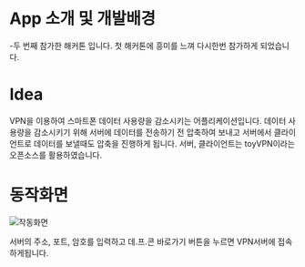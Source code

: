 # App 소개 및 개발배경
-두 번째 참가한 해커톤 입니다. 첫 해커톤에 흥미를 느껴 다시한번 참가하게 되었습니다.

# Idea
VPN을 이용하여 스마트폰 데이터 사용량을 감소시키는 어플리케이션입니다.
데이터 사용량을 감소시키기 위해 서버에 데이터를 전송하기 전 압축하여 보내고 서버에서 클라이언트로 데이터를 보낼때도 압축을 진행하게 됩니다.
서버, 클라이언트는 toyVPN이라는 오픈소스를 활용하였습니다.

# 동작화면

![작동화면](https://kkimsangheon.github.io/2017/08/11/defcon/defcon.png)

서버의 주소, 포트, 암호를 입력하고 데.프.콘 바로가기 버튼을 누르면 VPN서버에 접속하게됩니다.
